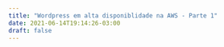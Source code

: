```yaml
---
title: "Wordpress em alta disponiblidade na AWS - Parte 1"
date: 2021-06-14T19:14:26-03:00
draft: false
---
```


